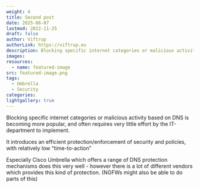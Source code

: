 ```yaml
---
weight: 4
title: Second post
date: 2025-06-07
lastmod: 2022-11-25
draft: false
author: Viftrup
authorLink: https://viftrup.eu
description: Blocking specific internet categories or malicious activity based on DNS is becoming more popular, and often requires very little effort by the IT-department to implement. It introduces an efficient protection/enforcement of security and policies, with relatively low “time-to-action
images: 
resources:
  - name: featured-image
src: featured-image.png
tags:
  - Umbrella
  - Security
categories: 
lightgallery: true
---
```


Blocking specific internet categories or malicious activity based on DNS is becoming more popular, and often requires very little effort by the IT-department to implement.

  

It introduces an efficient protection/enforcement of security and policies, with relatively low “time-to-action”

  

  

Especially Cisco Umbrella which offers a range of DNS protection mechanisms does this very well - however there is a lot of different vendors which provides this kind of protection. (NGFWs might also be able to do parts of this)
